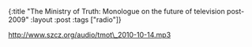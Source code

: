 {:title "The Ministry of Truth: Monologue on the future of television post-2009"
:layout :post
:tags  ["radio"]}

<http://www.szcz.org/audio/tmot\_2010-10-14.mp3>

